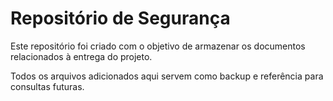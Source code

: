 # Repositório de Segurança

Este repositório foi criado com o objetivo de armazenar os documentos relacionados à entrega do projeto.  

Todos os arquivos adicionados aqui servem como backup e referência para consultas futuras.
